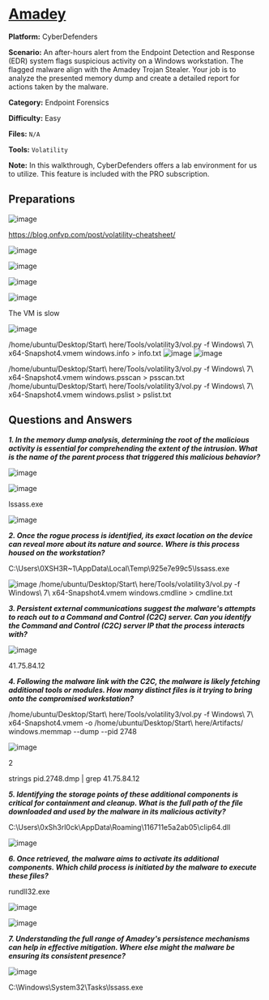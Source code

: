 # <a href="https://cyberdefenders.org/blueteam-ctf-challenges/amadey/">Amadey</a>

**Platform:** CyberDefenders

**Scenario:** An after-hours alert from the Endpoint Detection and Response (EDR) system flags suspicious activity on a Windows workstation. The flagged malware align with the Amadey Trojan Stealer. Your job is to analyze the presented memory dump and create a detailed report for actions taken by the malware.

**Category:** Endpoint Forensics

**Difficulty:** Easy

**Files:** `N/A`

**Tools:** `Volatility` 

**Note:** In this walkthrough, CyberDefenders offers a lab environment for us to utilize. This feature is included with the PRO subscription.

## **Preparations** 

![image](https://github.com/user-attachments/assets/e651d0b7-f69c-485a-97e5-3361fdda03ba)

https://blog.onfvp.com/post/volatility-cheatsheet/

![image](https://github.com/user-attachments/assets/145204b0-0838-4561-ab9d-28debfc9bb82)

![image](https://github.com/user-attachments/assets/b8920fe9-c0c3-4f62-8d2c-870441590b18)

![image](https://github.com/user-attachments/assets/072a20f0-3f60-4984-999f-8923b3518d5f)

![image](https://github.com/user-attachments/assets/7c2e2720-e128-4691-aae4-0e8d34945ed8)

The VM is slow

![image](https://github.com/user-attachments/assets/d4b2e29e-1bc8-4503-bf02-4c358417d750)

/home/ubuntu/Desktop/Start\ here/Tools/volatility3/vol.py -f Windows\ 7\ x64-Snapshot4.vmem windows.info > info.txt
![image](https://github.com/user-attachments/assets/83794ca7-3df7-4ced-a638-19683f224c5e)
![image](https://github.com/user-attachments/assets/fb8c82b7-2888-415e-8775-29a19e6f9fbf)

/home/ubuntu/Desktop/Start\ here/Tools/volatility3/vol.py -f Windows\ 7\ x64-Snapshot4.vmem windows.psscan > psscan.txt
/home/ubuntu/Desktop/Start\ here/Tools/volatility3/vol.py -f Windows\ 7\ x64-Snapshot4.vmem windows.pslist > pslist.txt

  
## **Questions and Answers**

***1. In the memory dump analysis, determining the root of the malicious activity is essential for comprehending the extent of the intrusion. What is the name of the parent process that triggered this malicious behavior?***

![image](https://github.com/user-attachments/assets/c7cec646-1a50-455f-a3e0-f0974fc69209)

![image](https://github.com/user-attachments/assets/ea34f8b1-7253-48a9-936b-31b910d9f2a3)

lssass.exe

![image](https://github.com/user-attachments/assets/b12046c8-d9e6-450e-8d71-8941802670d4)

***2. Once the rogue process is identified, its exact location on the device can reveal more about its nature and source. Where is this process housed on the workstation?***

C:\Users\0XSH3R~1\AppData\Local\Temp\925e7e99c5\lssass.exe

![image](https://github.com/user-attachments/assets/78487975-0e50-4cee-a6dd-7a94a61bc41e)
/home/ubuntu/Desktop/Start\ here/Tools/volatility3/vol.py -f Windows\ 7\ x64-Snapshot4.vmem windows.cmdline > cmdline.txt

***3. Persistent external communications suggest the malware's attempts to reach out to a Command and Control (C2C) server. Can you identify the Command and Control (C2C) server IP that the process interacts with?***

![image](https://github.com/user-attachments/assets/2f8cc3c6-bdaa-478a-838c-20800a32fe32)

41.75.84.12

***4. Following the malware link with the C2C, the malware is likely fetching additional tools or modules. How many distinct files is it trying to bring onto the compromised workstation?***

/home/ubuntu/Desktop/Start\ here/Tools/volatility3/vol.py -f Windows\ 7\ x64-Snapshot4.vmem -o /home/ubuntu/Desktop/Start\ here/Artifacts/ windows.memmap --dump --pid 2748 

![image](https://github.com/user-attachments/assets/24afd034-89d2-46f0-bce8-943f89436986)

2

strings pid.2748.dmp | grep 41.75.84.12

***5. Identifying the storage points of these additional components is critical for containment and cleanup. What is the full path of the file downloaded and used by the malware in its malicious activity?***


C:\Users\0xSh3rl0ck\AppData\Roaming\116711e5a2ab05\clip64.dll

![image](https://github.com/user-attachments/assets/4adc6150-1066-4d13-89c4-af12ab24c865)


***6. Once retrieved, the malware aims to activate its additional components. Which child process is initiated by the malware to execute these files?***

rundll32.exe

![image](https://github.com/user-attachments/assets/2ab18f41-d628-451c-afc9-c3d9477c56f6)

![image](https://github.com/user-attachments/assets/80308066-7f73-4e7c-8d5b-6c7a34bba299)


***7. Understanding the full range of Amadey's persistence mechanisms can help in effective mitigation. Where else might the malware be ensuring its consistent presence?***

![image](https://github.com/user-attachments/assets/5370106c-fe38-4505-ac2e-e37e74d40856)

C:\Windows\System32\Tasks\lssass.exe

